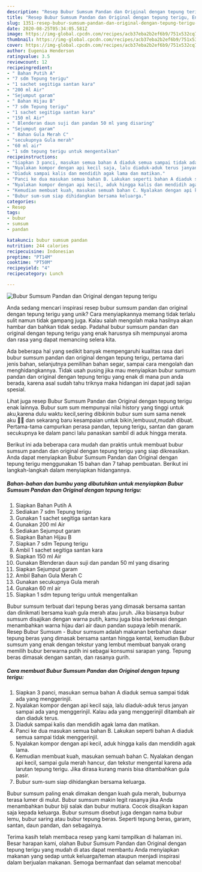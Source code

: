 ```yaml
---
description: "Resep Bubur Sumsum Pandan dan Original dengan tepung terigu, Enak Banget"
title: "Resep Bubur Sumsum Pandan dan Original dengan tepung terigu, Enak Banget"
slug: 1351-resep-bubur-sumsum-pandan-dan-original-dengan-tepung-terigu-enak-banget
date: 2020-08-25T05:34:05.581Z
image: https://img-global.cpcdn.com/recipes/acb37eba2b2ef6b9/751x532cq70/bubur-sumsum-pandan-dan-original-dengan-tepung-terigu-foto-resep-utama.jpg
thumbnail: https://img-global.cpcdn.com/recipes/acb37eba2b2ef6b9/751x532cq70/bubur-sumsum-pandan-dan-original-dengan-tepung-terigu-foto-resep-utama.jpg
cover: https://img-global.cpcdn.com/recipes/acb37eba2b2ef6b9/751x532cq70/bubur-sumsum-pandan-dan-original-dengan-tepung-terigu-foto-resep-utama.jpg
author: Eugenia Henderson
ratingvalue: 3.5
reviewcount: 12
recipeingredient:
- " Bahan Putih A"
- "7 sdm Tepung terigu"
- "1 sachet segitiga santan kara"
- "200 ml Air"
- "Sejumput garam"
- " Bahan Hijau B"
- "7 sdm Tepung terigu"
- "1 sachet segitiga santan kara"
- "150 ml Air"
- " Blenderan daun suji dan pandan 50 ml yang disaring"
- "Sejumput garam"
- " Bahan Gula Merah C"
- "secukupnya Gula merah"
- "60 ml air"
- "1 sdm tepung terigu untuk mengentalkan"
recipeinstructions:
- "Siapkan 3 panci, masukan semua bahan A diaduk semua sampai tidak ada yang menggerinjil."
- "Nyalakan kompor dengan api kecil saja, lalu diaduk-aduk terus janyan sampai ada yang menggerinjil. Kalau ada yang menggerinjil ditambah air dan diaduk terus."
- "Diaduk sampai kalis dan mendidih agak lama dan matikan."
- "Panci ke dua masukan semua bahan B. Lakukan seperti bahan A diaduk semua sampai tidak menggerinjil."
- "Nyalakan kompor dengan api kecil, aduk hingga kalis dan mendidih agak lama."
- "Kemudian membuat kuah, masukan semuah bahan C. Nyalakan dengan api kecil, sampai gula merah hancur, dan tekstur mengental karena ada larutan tepung terigu. Jika dirasa kurang manis bisa ditambahkan gula pasir."
- "Bubur sum-sum siap dihidangkan bersama keluarga."
categories:
- Resep
tags:
- bubur
- sumsum
- pandan

katakunci: bubur sumsum pandan 
nutrition: 244 calories
recipecuisine: Indonesian
preptime: "PT14M"
cooktime: "PT50M"
recipeyield: "4"
recipecategory: Lunch

---
```



![Bubur Sumsum Pandan dan Original dengan tepung terigu](https://img-global.cpcdn.com/recipes/acb37eba2b2ef6b9/751x532cq70/bubur-sumsum-pandan-dan-original-dengan-tepung-terigu-foto-resep-utama.jpg)

Anda sedang mencari inspirasi resep bubur sumsum pandan dan original dengan tepung terigu yang unik? Cara menyiapkannya memang tidak terlalu sulit namun tidak gampang juga. Kalau salah mengolah maka hasilnya akan hambar dan bahkan tidak sedap. Padahal bubur sumsum pandan dan original dengan tepung terigu yang enak harusnya sih mempunyai aroma dan rasa yang dapat memancing selera kita.

Ada beberapa hal yang sedikit banyak mempengaruhi kualitas rasa dari bubur sumsum pandan dan original dengan tepung terigu, pertama dari jenis bahan, selanjutnya pemilihan bahan segar, sampai cara mengolah dan menghidangkannya. Tidak usah pusing jika mau menyiapkan bubur sumsum pandan dan original dengan tepung terigu yang enak di mana pun anda berada, karena asal sudah tahu triknya maka hidangan ini dapat jadi sajian spesial.

Lihat juga resep Bubur Sumsum Pandan dan Original dengan tepung terigu enak lainnya. Bubur sum sum mempunyai nilai history yang tinggi untuk aku,karena dulu waktu kecil,sering dibikinin bubur sum sum sama nenek aku 🥺✨ dan sekarang baru kesampaian untuk bikin,lembuuut,mudah dibuat. Pertama-tama campurkan perasa pandan, tepung terigu, santan dan garam secukupnya ke dalam panci lalu panaskan sambil di aduk hingga merata.


Berikut ini ada beberapa cara mudah dan praktis untuk membuat bubur sumsum pandan dan original dengan tepung terigu yang siap dikreasikan. Anda dapat menyiapkan Bubur Sumsum Pandan dan Original dengan tepung terigu menggunakan 15 bahan dan 7 tahap pembuatan. Berikut ini langkah-langkah dalam menyiapkan hidangannya.

<!--inarticleads1-->

##### Bahan-bahan dan bumbu yang dibutuhkan untuk menyiapkan Bubur Sumsum Pandan dan Original dengan tepung terigu:

1. Siapkan  Bahan Putih A
1. Sediakan 7 sdm Tepung terigu
1. Gunakan 1 sachet segitiga santan kara
1. Gunakan 200 ml Air
1. Sediakan Sejumput garam
1. Siapkan  Bahan Hijau B
1. Siapkan 7 sdm Tepung terigu
1. Ambil 1 sachet segitiga santan kara
1. Siapkan 150 ml Air
1. Gunakan  Blenderan daun suji dan pandan 50 ml yang disaring
1. Siapkan Sejumput garam
1. Ambil  Bahan Gula Merah C
1. Gunakan secukupnya Gula merah
1. Gunakan 60 ml air
1. Siapkan 1 sdm tepung terigu untuk mengentalkan


Bubur sumsum terbuat dari tepung beras yang dimasak bersama santan dan dinikmati bersama kuah gula merah atau juruh. Jika biasanya bubur sumsum disajikan dengan warna putih, kamu juga bisa berkreasi dengan menambahkan warna hijau dari air daun pandan supaya lebih menarik. Resep Bubur Sumsum - Bubur sumsum adalah makanan berbahan dasar tepung beras yang dimasak bersama santan hingga kental, kemudian Bubur sumsum yang enak dengan tekstur yang lembut membuat banyak orang memilih bubur berwarna putih ini sebagai konsumsi sarapan yang. Tepung beras dimasak dengan santan, dan rasanya gurih. 

<!--inarticleads2-->

##### Cara membuat Bubur Sumsum Pandan dan Original dengan tepung terigu:

1. Siapkan 3 panci, masukan semua bahan A diaduk semua sampai tidak ada yang menggerinjil.
1. Nyalakan kompor dengan api kecil saja, lalu diaduk-aduk terus janyan sampai ada yang menggerinjil. Kalau ada yang menggerinjil ditambah air dan diaduk terus.
1. Diaduk sampai kalis dan mendidih agak lama dan matikan.
1. Panci ke dua masukan semua bahan B. Lakukan seperti bahan A diaduk semua sampai tidak menggerinjil.
1. Nyalakan kompor dengan api kecil, aduk hingga kalis dan mendidih agak lama.
1. Kemudian membuat kuah, masukan semuah bahan C. Nyalakan dengan api kecil, sampai gula merah hancur, dan tekstur mengental karena ada larutan tepung terigu. Jika dirasa kurang manis bisa ditambahkan gula pasir.
1. Bubur sum-sum siap dihidangkan bersama keluarga.


Bubur sumsum paling enak dimakan dengan kuah gula merah, buburnya terasa lumer di mulut. Bubur sumsum makin legit rasanya jika Anda menambahkan bubur biji salak dan bubur mutiara. Cocok disajikan kapan saja kepada keluarga. Bubur sumsum disebut juga dengan nama bubur lemu, bubur saring atau bubur tepung beras. Seperti tepung beras, garam, santan, daun pandan, dan sebagainya. 

Terima kasih telah membaca resep yang kami tampilkan di halaman ini. Besar harapan kami, olahan Bubur Sumsum Pandan dan Original dengan tepung terigu yang mudah di atas dapat membantu Anda menyiapkan makanan yang sedap untuk keluarga/teman ataupun menjadi inspirasi dalam berjualan makanan. Semoga bermanfaat dan selamat mencoba!
